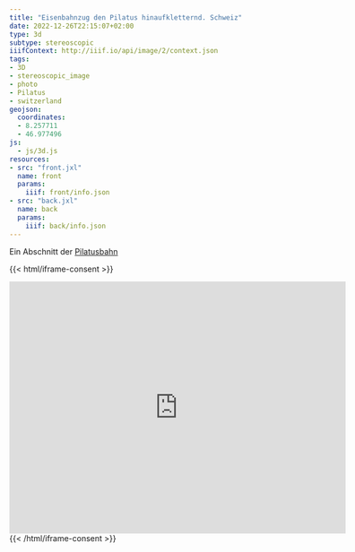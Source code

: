 ```yaml
---
title: "Eisenbahnzug den Pilatus hinaufkletternd. Schweiz"
date: 2022-12-26T22:15:07+02:00
type: 3d
subtype: stereoscopic
iiifContext: http://iiif.io/api/image/2/context.json
tags:
- 3D
- stereoscopic_image
- photo
- Pilatus
- switzerland
geojson:
  coordinates:
  - 8.257711
  - 46.977496
js:
  - js/3d.js
resources:
- src: "front.jxl"
  name: front
  params:
    iiif: front/info.json
- src: "back.jxl"
  name: back
  params:
    iiif: back/info.json
---
```


Ein Abschnitt der [Pilatusbahn](https://de.wikipedia.org/wiki/Pilatusbahn)
<!--more-->

{{< html/iframe-consent >}}
<iframe src="https://www.google.com/maps/embed?pb=!4v1672591166938!6m8!1m7!1sCAoSK0FGMVFpcE80OU8zajhHY0gxcGpZSmVWWWswQ0Fia2x3eW1kTHZlWWxVR0k.!2m2!1d46.9774933!2d8.2590942!3f331.69!4f0.18999999999999773!5f0.7820865974627469" width="600" height="450" style="border:0;" allowfullscreen="" loading="lazy" referrerpolicy="no-referrer-when-downgrade"></iframe>
{{< /html/iframe-consent >}}

<!-- https://goo.gl/maps/2qbjeKfH8Th7JzvK6 -->
